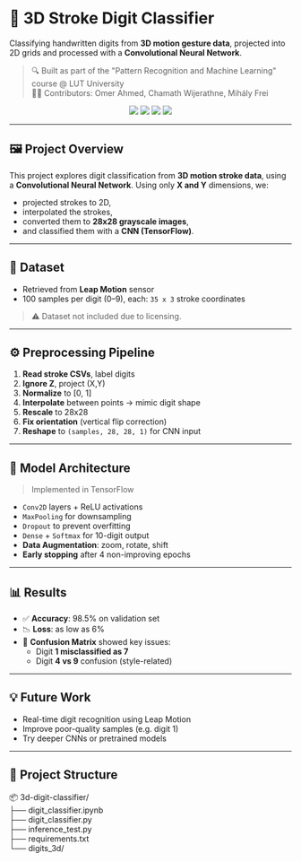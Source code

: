 # 🧠 3D Stroke Digit Classifier

Classifying handwritten digits from **3D motion gesture data**, projected into 2D grids and processed with a **Convolutional Neural Network**.

> 🔍 Built as part of the "Pattern Recognition and Machine Learning" course @ LUT University  
> 👨‍💻 Contributors: Omer Ahmed, Chamath Wijerathne, Mihály Frei

<p align="center">
  <img src="https://img.shields.io/badge/Made%20With-Python-blue?style=for-the-badge&logo=python&logoColor=white">
  <img src="https://img.shields.io/badge/Framework-TensorFlow-orange?style=for-the-badge&logo=tensorflow&logoColor=white">
  <img src="https://img.shields.io/badge/Model-CNN-green?style=for-the-badge">
  <img src="https://img.shields.io/badge/License-MIT-yellow?style=for-the-badge">
</p>

---

## 🖼️ Project Overview

This project explores digit classification from **3D motion stroke data**, using a **Convolutional Neural Network**.
Using only **X and Y** dimensions, we:
- projected strokes to 2D,
- interpolated the strokes,
- converted them to **28x28 grayscale images**,
- and classified them with a **CNN (TensorFlow)**.

---

## 🧪 Dataset

- Retrieved from **Leap Motion** sensor
- 100 samples per digit (0–9), each: `35 x 3` stroke coordinates  

> ⚠️ Dataset not included due to licensing.  

---

## ⚙️ Preprocessing Pipeline

1. **Read stroke CSVs**, label digits
2. **Ignore Z**, project (X,Y)
3. **Normalize** to [0, 1]
4. **Interpolate** between points → mimic digit shape
5. **Rescale** to 28x28
6. **Fix orientation** (vertical flip correction)
7. **Reshape** to `(samples, 28, 28, 1)` for CNN input

---

## 🧠 Model Architecture

> Implemented in TensorFlow

- `Conv2D` layers + ReLU activations
- `MaxPooling` for downsampling
- `Dropout` to prevent overfitting
- `Dense` + `Softmax` for 10-digit output
- **Data Augmentation**: zoom, rotate, shift
- **Early stopping** after 4 non-improving epochs

---

## 📊 Results

- ✅ **Accuracy**: 98.5% on validation set  
- 📉 **Loss**: as low as 6%  
- 🧩 **Confusion Matrix** showed key issues:  
  - Digit **1 misclassified as 7**
  - Digit **4 vs 9** confusion (style-related)
 
---

## 💡 Future Work
- Real-time digit recognition using Leap Motion
- Improve poor-quality samples (e.g. digit 1)
- Try deeper CNNs or pretrained models

---

## 📁 Project Structure
📦 3d-digit-classifier/  
├── digit_classifier.ipynb       
├── digit_classifier.py         
├── inference_test.py            
├── requirements.txt           
└── digits_3d/                 
